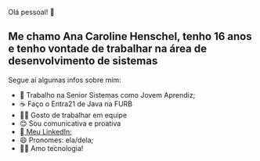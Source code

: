 Olá pessoal! 👋


<h2>Me chamo Ana Caroline Henschel, tenho 16 anos e tenho vontade de trabalhar na área de desenvolvimento de sistemas</h2>
Segue aí algumas infos sobre mim:

- 💼 Trabalho na Senior Sistemas como Jovem Aprendiz;
- ☕ Faço o Entra21 de Java na FURB
- 🙋‍♀️ Gosto de trabalhar em equipe
- 😊 Sou comunicativa e proativa
- 📢<a href= 'https://www.linkedin.com/in/ana-caroline-h-72b2811ba/'> Meu LinkedIn:</a>
- 😄 Pronomes: ela/dela;
- 👩‍💻 Amo tecnologia!

  
